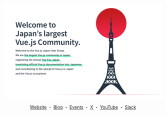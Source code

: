 <div align="center">

<img src="../assets/cover.png" alt="Welcome to Japan’s largest Vue.js Community. Welcome to the Vue.js Japan User Group. We are the largest Vue.js community in Japan, organizing the annual Vue Fes Japan, translating official Vue.js documentation into Japanese, and contributing to the spread of Vue.js in Japan and the Vue.js ecosystem.">

[Website](https://vuejs-jp.org/en) ・ [Blog](https://note.com/vuejs_jp/) ・ [Events](https://vuejs-meetup.connpass.com/) ・ [X](https://x.com/vuefes) ・ [YouTube](https://www.youtube.com/channel/UC6KPwA1kZJtQYdlh8_2hxCA) ・ [Slack](https://vuejs-jp.slack.com/ssb/redirect)

</div>
